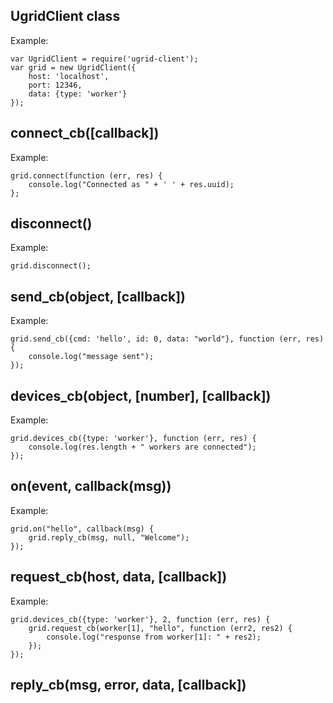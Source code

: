 ## UgridClient class
Example:

	var UgridClient = require('ugrid-client');
	var grid = new UgridClient({
		host: 'localhost',
		port: 12346,
		data: {type: 'worker'}
	});

## connect_cb([callback])
Example:

	grid.connect(function (err, res) {
		console.log("Connected as " + ' ' + res.uuid);
	};

## disconnect()
Example:

	grid.disconnect();

## send_cb(object, [callback])
Example:

	grid.send_cb({cmd: 'hello', id: 0, data: "world"}, function (err, res) {
		console.log("message sent");
	});

## devices_cb(object, [number], [callback])
Example:

	grid.devices_cb({type: 'worker'}, function (err, res) {
		console.log(res.length + " workers are connected");
	});

## on(event, callback(msg))
Example:

	grid.on("hello", callback(msg) {
		grid.reply_cb(msg, null, "Welcome");
	});

## request_cb(host, data, [callback])
Example:

	grid.devices_cb({type: 'worker'}, 2, function (err, res) {
		grid.request_cb(worker[1], "hello", function (err2, res2) {
			console.log("response from worker[1]: " + res2);
		});
	});

## reply_cb(msg, error, data, [callback])
